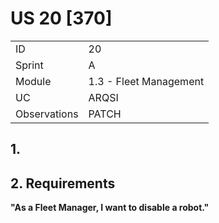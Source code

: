 # US 20 [370]

|              |                        |
| ------------ | ---------------------- |
| ID           | 20                     |
| Sprint       | A                      |
| Module       | 1.3 - Fleet Management |
| UC           | ARQSI                  |
| Observations | PATCH                  |

## 1.

## 2. Requirements

**"As a Fleet Manager, I want to disable a robot."**
